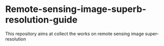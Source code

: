 # Remote-sensing-image-superb-resolution-guide
This repository aims at collect the works on remote sensing image super-resolution
